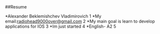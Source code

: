 ##Resume

*Alexander Beklemishchev Vladimirovich 1
*My email:radiohead9000over@gmail.com 2
*My main goal is learn to develop applications for IOS 3
*Im just started 4
*English- A2 5

